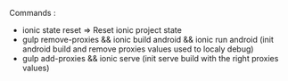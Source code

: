Commands :
- ionic state reset => Reset ionic project state
- gulp remove-proxies && ionic build android && ionic run android (init android build and remove proxies values used to localy debug)
- gulp add-proxies && ionic serve (init serve build with the right proxies values)

